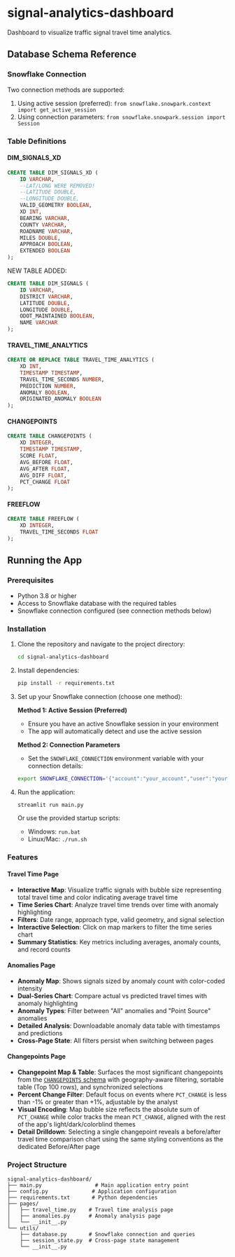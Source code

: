 # signal-analytics-dashboard
Dashboard to visualize traffic signal travel time analytics.

## Database Schema Reference

### Snowflake Connection
Two connection methods are supported:
1. Using active session (preferred): `from snowflake.snowpark.context import get_active_session`
2. Using connection parameters: `from snowflake.snowpark.session import Session`

### Table Definitions

#### DIM_SIGNALS_XD
```sql
CREATE TABLE DIM_SIGNALS_XD (
    ID VARCHAR,
    --LAT/LONG WERE REMOVED!
    --LATITUDE DOUBLE,
    --LONGITUDE DOUBLE,
    VALID_GEOMETRY BOOLEAN,
    XD INT,
    BEARING VARCHAR,
    COUNTY VARCHAR,
    ROADNAME VARCHAR,
    MILES DOUBLE,
    APPROACH BOOLEAN,
    EXTENDED BOOLEAN
);
```
NEW TABLE ADDED:
```sql
CREATE TABLE DIM_SIGNALS (
    ID VARCHAR,
    DISTRICT VARCHAR,
    LATITUDE DOUBLE,
    LONGITUDE DOUBLE,
    ODOT_MAINTAINED BOOLEAN,
    NAME VARCHAR
);
```

#### TRAVEL_TIME_ANALYTICS
```sql
CREATE OR REPLACE TABLE TRAVEL_TIME_ANALYTICS (
    XD INT,
    TIMESTAMP TIMESTAMP,
    TRAVEL_TIME_SECONDS NUMBER,
    PREDICTION NUMBER,
    ANOMALY BOOLEAN,
    ORIGINATED_ANOMALY BOOLEAN
);
```

#### CHANGEPOINTS
```sql
CREATE TABLE CHANGEPOINTS (
    XD INTEGER,
    TIMESTAMP TIMESTAMP,
    SCORE FLOAT,
    AVG_BEFORE FLOAT,
    AVG_AFTER FLOAT,
    AVG_DIFF FLOAT,
    PCT_CHANGE FLOAT
);
```

#### FREEFLOW
```sql
CREATE TABLE FREEFLOW (
    XD INTEGER,
    TRAVEL_TIME_SECONDS FLOAT
);
```

## Running the App

### Prerequisites
- Python 3.8 or higher
- Access to Snowflake database with the required tables
- Snowflake connection configured (see connection methods below)

### Installation

1. Clone the repository and navigate to the project directory:
   ```bash
   cd signal-analytics-dashboard
   ```

2. Install dependencies:
   ```bash
   pip install -r requirements.txt
   ```

3. Set up your Snowflake connection (choose one method):
   
   **Method 1: Active Session (Preferred)**
   - Ensure you have an active Snowflake session in your environment
   - The app will automatically detect and use the active session

   **Method 2: Connection Parameters**
   - Set the `SNOWFLAKE_CONNECTION` environment variable with your connection details:
   ```bash
   export SNOWFLAKE_CONNECTION='{"account":"your_account","user":"your_user","password":"your_password","warehouse":"your_warehouse","database":"your_database","schema":"your_schema"}'
   ```

4. Run the application:
   ```bash
   streamlit run main.py
   ```
   
   Or use the provided startup scripts:
   - Windows: `run.bat`
   - Linux/Mac: `./run.sh`

### Features

#### Travel Time Page
- **Interactive Map**: Visualize traffic signals with bubble size representing total travel time and color indicating average travel time
- **Time Series Chart**: Analyze travel time trends over time with anomaly highlighting
- **Filters**: Date range, approach type, valid geometry, and signal selection
- **Interactive Selection**: Click on map markers to filter the time series chart
- **Summary Statistics**: Key metrics including averages, anomaly counts, and record counts

#### Anomalies Page  
- **Anomaly Map**: Shows signals sized by anomaly count with color-coded intensity
- **Dual-Series Chart**: Compare actual vs predicted travel times with anomaly highlighting
- **Anomaly Types**: Filter between "All" anomalies and "Point Source" anomalies
- **Detailed Analysis**: Downloadable anomaly data table with timestamps and predictions
- **Cross-Page State**: All filters persist when switching between pages

#### Changepoints Page
- **Changepoint Map & Table**: Surfaces the most significant changepoints from the [`CHANGEPOINTS` schema](#changepoints) with geography-aware filtering, sortable table (Top 100 rows), and synchronized selections
- **Percent Change Filter**: Default focus on events where `PCT_CHANGE` is less than -1% or greater than +1%, adjustable by the analyst
- **Visual Encoding**: Map bubble size reflects the absolute sum of `PCT_CHANGE` while color tracks the mean `PCT_CHANGE`, aligned with the rest of the app's light/dark/colorblind themes
- **Detail Drilldown**: Selecting a single changepoint reveals a before/after travel time comparison chart using the same styling conventions as the dedicated Before/After page

### Project Structure
```
signal-analytics-dashboard/
├── main.py                 # Main application entry point
├── config.py              # Application configuration
├── requirements.txt       # Python dependencies
├── pages/
│   ├── travel_time.py    # Travel time analysis page
│   ├── anomalies.py      # Anomaly analysis page
│   └── __init__.py
└── utils/
    ├── database.py       # Snowflake connection and queries
    ├── session_state.py  # Cross-page state management
    └── __init__.py
```
